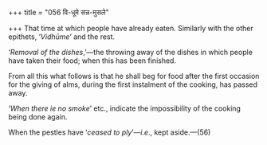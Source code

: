 +++
title = "056 वि-धूमे सन्न-मुसले"

+++
That time at which people have already eaten. Similarly with the other
epithets, ‘*Vidhūme*’ and the rest.

‘*Removal of the dishes*,’—the throwing away of the dishes in which
people have taken their food; when this has been finished.

From all this what follows is that he shall beg for food after the first
occasion for the giving of alms, during the first instalment of the
cooking, has passed away.

‘*When there ie no smoke*’ etc., indicate the impossibility of the
cooking being done again.

When the pestles have ‘*ceased to ply*’—*i.e*., kept aside.—(56)


